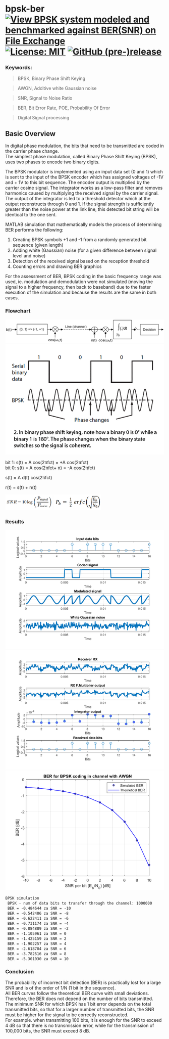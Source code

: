 # bpsk-ber [![View BPSK system modeled and benchmarked against BER(SNR) on File Exchange](https://www.mathworks.com/matlabcentral/images/matlab-file-exchange.svg)](https://www.mathworks.com/matlabcentral/fileexchange/79224-bpsk-system-modeled-and-benchmarked-against-ber-snr) [![License: MIT](https://img.shields.io/badge/License-MIT-blue.svg)](https://github.com/etfovac/bpsk-ber/blob/master/LICENSE) [![GitHub (pre-)release](https://img.shields.io/badge/release-1.0-yellow.svg)](https://github.com/etfovac/bpsk-ber/releases/tag/v1.0)

### Keywords:

> BPSK,	Binary Phase Shift Keying

> AWGN, Additive white Gaussian noise	 

> SNR, Signal to Noise Ratio

> BER,	Bit Error Rate, POE, Probability Of Error

> Digital Signal processing


## Basic Overview
In digital phase modulation, the bits that need to be transmitted are coded in the carrier phase change.  
The simplest phase modulation, called Binary Phase Shift Keying (BPSK), uses two phases to encode two binary digits.  

The BPSK modulator is implemented using an input data set (0 and 1) which is sent to the input of the BPSK encoder which has assigned voltages of -1V and + 1V to this bit sequence. The encoder output is multiplied by the carrier cosine signal.
The integrator works as a low-pass filter and removes harmonics caused by multiplying the received signal by the carrier signal. The output of the integrator is led to a threshold detector which at the output reconstructs through 0 and 1.
If the signal strength is sufficiently greater than the noise power at the link line, this detected bit string will be identical to the one sent.  

MATLAB simulation that mathematically models the process of determining BER performs the following:
1. Creating BPSK symbols +1 and -1 from a randomly generated bit sequence (given length)
2. Adding white (Gaussian) noise (for a given difference between signal level and noise)
3. Detection of the received signal based on the reception threshold
4. Counting errors and drawing BER graphics

For the assessment of BER, BPSK coding in the basic frequency range was used, ie. modulation and demodulation were not simulated (moving the signal to a higher frequency, then back to baseband) due to the faster execution of the simulation and because the results are the same in both cases.




### Flowchart
<img src="https://github.com/etfovac/bpsk-ber/blob/master/graphics/bpsk_system.png" alt="bpsk_system">  
<img src="https://github.com/etfovac/bpsk-ber/blob/master/graphics/bpsk_signal.png" alt="bpsk_signal">  

bit 1: 	s(t) = A cos(2πfct)    = +A cos(2πfct)   
bit 0: 	s(t) = A cos(2πfct+ π) = -A cos(2πfct)   

s(t) =  A d(t) cos(2πfct)   

r(t) = s(t) + n(t)   

<img src="https://github.com/etfovac/bpsk-ber/blob/master/graphics/bpsk_snr_formula.png" alt="bpsk_snr_formula" width="150" height="50">  
<img src="https://github.com/etfovac/bpsk-ber/blob/master/graphics/bpsk_ber_formula.png" alt="bpsk_ber_formula" width="150" height="50">

### Results
<img src="https://github.com/etfovac/bpsk-ber/blob/master/graphics/bpsk_system_fig1.png" alt="bpsk_system_fig1">  
<img src="https://github.com/etfovac/bpsk-ber/blob/master/graphics/bpsk_system_fig2.png" alt="bpsk_system_fig2">  
<img src="https://github.com/etfovac/bpsk-ber/blob/master/graphics/bpsk_ber_fig1.png" alt="bpsk_ber_fig1">  

```  
BPSK simulation  
 BPSK - num of data bits to transfer through the channel: 1000000  
 BER = -0.484644 za SNR = -10  
 BER = -0.542406 za SNR = -8  
 BER = -0.622411 za SNR = -6  
 BER = -0.731174 za SNR = -4  
 BER = -0.884889 za SNR = -2  
 BER = -1.105961 za SNR = 0  
 BER = -1.425159 za SNR = 2  
 BER = -1.902257 za SNR = 4  
 BER = -2.618704 za SNR = 6  
 BER = -3.782516 za SNR = 8  
 BER = -5.301030 za SNR = 10  
``` 
### Conclusion
The probability of incorrect bit detection (BER) is practically lost for a large SNR and is of the order of 1/N (1 bit in the sequence).  
All BER curves follow the theoretical BER curve with small deviations.  
Therefore, the BER does not depend on the number of bits transmitted.  
The minimum SNR for which BPSK has 1 bit error depends on the total transmitted bits, so that for a larger number of transmitted bits, the SNR must be higher for the signal to be correctly reconstructed.  
For example. when transmitting 100 bits, it is enough for the SNR to exceed 4 dB so that there is no transmission error, while for the transmission of 100,000 bits, the SNR must exceed 8 dB.  
